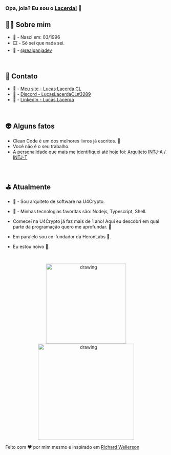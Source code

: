 ### Opa, joia? Eu sou o [Lacerda!](https://lucaslacerdacl.com/home) 👋

## 🧙‍♂️ Sobre mim
* 👶 - Nasci em: 03/1996
* 🎞️ - Só sei que nada sei.
* 🍁 - <a href="https://twitter.com/realganjadev" target="_blank">@realganjadev</a>

<br />

## 🤖 Contato
* 📕 - <a href="https://lucaslacerdacl.com/home" target="_blank">Meu site - Lucas Lacerda CL</a>
* 📗 - <a href="https://discordapp.com/users/252890628755554304" target="_blank">Discord - LucasLacerdaCL#3289</a>
* 📘 - <a href="https://www.linkedin.com/in/lucaslacerdacl/" target="_blank">LinkedIn - Lucas Lacerda</a>

<br />

## 👽 Alguns fatos
* Clean Code é um dos melhores livros já escritos. 🍹
* Você não é o seu trabalho.
* A personalidade que mais me identifiquei até hoje foi: <a href="https://www.16personalities.com/br/personalidade-intj" target="_blank">Arquiteto INTJ-A / INTJ-T</a>

<br />

## ⛳ Atualmente
* 💜 - Sou arquiteto de software na U4Crypto.
* 🎩 - Minhas tecnologias favoritas são: Nodejs, Typescript, Shell.

* Comecei na U4Crypto já faz mais de 1 ano! Aqui eu descobri em qual parte da programação quero me aprofundar. 💟
* Em paralelo sou co-fundador da HeronLabs 💯.
* Eu estou noivo 💍.

<br />

<p align="center">
  <img src="https://github-readme-stats.vercel.app/api/top-langs/?username=lucaslacerdacl&layout=compact&theme=dark" alt="drawing" width="250"/>
  <img src="https://github-readme-stats.vercel.app/api?username=lucaslacerdacl&show_icons=true&theme=dark" alt="drawing" width="300"/>
</p>

Feito com ❤️ por mim mesmo e inspirado em <a href="https://github.com/richardwellerson" target="_blank">Richard Wellerson</a>
